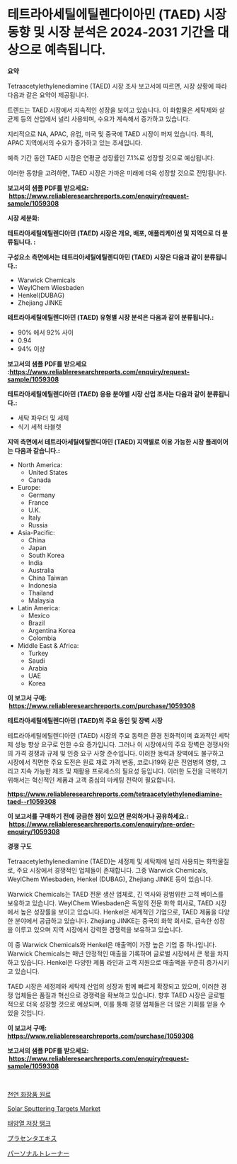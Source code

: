 <p><h1>테트라아세틸에틸렌다이아민 (TAED) 시장 동향 및 시장 분석은 2024-2031 기간을 대상으로 예측됩니다.</h1></p><p><strong>요약</strong></p>
<p><p>Tetraacetylethylenediamine (TAED) 시장 조사 보고서에 따르면, 시장 상황에 따라 다음과 같은 요약이 제공됩니다. </p><p>트렌드는 TAED 시장에서 지속적인 성장을 보이고 있습니다. 이 화합물은 세탁제와 살균제 등의 산업에서 널리 사용되며, 수요가 계속해서 증가하고 있습니다. </p><p>지리적으로 NA, APAC, 유럽, 미국 및 중국에 TAED 시장이 퍼져 있습니다. 특히, APAC 지역에서의 수요가 증가하고 있는 추세입니다. </p><p>예측 기간 동안 TAED 시장은 연평균 성장률인 7.1%로 성장할 것으로 예상됩니다. </p><p>이러한 동향을 고려하면, TAED 시장은 가까운 미래에 더욱 성장할 것으로 전망됩니다. </p></p>
<p><strong>보고서의 샘플 PDF를 받으세요: &nbsp;<a href="https://www.reliableresearchreports.com/enquiry/request-sample/1059308">https://www.reliableresearchreports.com/enquiry/request-sample/1059308</a></strong></p>
<p><strong>시장 세분화:</strong></p>
<p><strong> 테트라아세틸에틸렌디아민 (TAED) 시장은 개요, 배포, 애플리케이션 및 지역으로 더 분류됩니다. :</strong></p>
<p><strong>구성요소 측면에서는 테트라아세틸에틸렌디아민 (TAED) 시장은 다음과 같이 분류됩니다.:</strong></p>
<p><ul><li>Warwick Chemicals</li><li>WeylChem Wiesbaden</li><li>Henkel(DUBAG)</li><li>Zhejiang JINKE</li></ul></p>
<p><strong> 테트라아세틸에틸렌디아민 (TAED) 유형별 시장 분석은 다음과 같이 분류됩니다.:</strong></p>
<p><ul><li>90% 에서 92% 사이</li><li>0.94</li><li>94% 이상</li></ul></p>
<p><strong>보고서의 샘플 PDF를 받으세요 :<a href="https://www.reliableresearchreports.com/enquiry/request-sample/1059308">https://www.reliableresearchreports.com/enquiry/request-sample/1059308</a></strong></p>
<p><strong> 테트라아세틸에틸렌디아민 (TAED) 응용 분야별 시장 산업 조사는 다음과 같이 분류됩니다.:</strong></p>
<p><ul><li>세탁 파우더 및 세제</li><li>식기 세척 타블렛</li></ul></p>
<p><strong>지역 측면에서 테트라아세틸에틸렌디아민 (TAED) 지역별로 이용 가능한 시장 플레이어는 다음과 같습니다.:</strong></p>
<p><ul>
    <li>
        North America:
        <ul>
            <li>United States</li>
            <li>Canada</li>
        </ul>
    </li>
    <li>
        Europe:
        <ul>
            <li>Germany</li>
            <li>France</li>
            <li>U.K.</li>
            <li>Italy</li>
            <li>Russia</li>
        </ul>
    </li>
    <li>
        Asia-Pacific:
        <ul>
            <li>China</li>
            <li>Japan</li>
            <li>South Korea</li>
            <li>India</li>
            <li>Australia</li>
            <li>China Taiwan</li>
            <li>Indonesia</li>
            <li>Thailand</li>
            <li>Malaysia</li>
        </ul>
    </li>
    <li>
        Latin America:
        <ul>
            <li>Mexico</li>
            <li>Brazil</li>
            <li>Argentina Korea</li>
            <li>Colombia</li>
        </ul>
    </li>
    <li>
        Middle East & Africa:
        <ul>
            <li>Turkey</li>
            <li>Saudi</li>
            <li>Arabia</li>
            <li>UAE</li>
            <li>Korea</li>
        </ul>
    </li>
    </ul></p>
<p><strong>이 보고서 구매: &nbsp;<a href="https://www.reliableresearchreports.com/purchase/1059308">https://www.reliableresearchreports.com/purchase/1059308</a></strong></p>
<p><strong>테트라아세틸에틸렌디아민 (TAED)의 주요 동인 및 장벽 시장</strong></p>
<p><p>테트라아세틸에틸렌디아민 (TAED) 시장의 주요 동력은 환경 친화적이며 효과적인 세탁제 성능 향상 요구로 인한 수요 증가입니다. 그러나 이 시장에서의 주요 장벽은 경쟁사와의 가격 경쟁과 규제 및 인증 요구 사항 준수입니다. 이러한 동력과 장벽에도 불구하고 시장에서 직면한 주요 도전은 원료 재료 가격 변동, 코로나19와 같은 전염병의 영향, 그리고 지속 가능한 제조 및 재활용 프로세스의 필요성 등입니다. 이러한 도전을 극복하기 위해서는 혁신적인 제품과 고객 중심의 마케팅 전략이 필요합니다.</p></p>
<p><strong><a href="https://www.reliableresearchreports.com/tetraacetylethylenediamine-taed--r1059308">https://www.reliableresearchreports.com/tetraacetylethylenediamine-taed--r1059308</a></strong></p>
<p><strong>이 보고서를 구매하기 전에 궁금한 점이 있으면 문의하거나 공유하세요.: &nbsp;<a href="https://www.reliableresearchreports.com/enquiry/pre-order-enquiry/1059308">https://www.reliableresearchreports.com/enquiry/pre-order-enquiry/1059308</a></strong></p>
<p><strong>경쟁 구도</strong></p>
<p><p>Tetraacetylethylenediamine (TAED)는 세정제 및 세탁제에 널리 사용되는 화학물질로, 주요 시장에서 경쟁적인 업체들이 존재합니다. 그중 Warwick Chemicals, WeylChem Wiesbaden, Henkel (DUBAG), Zhejiang JINKE 등이 있습니다.</p><p>Warwick Chemicals는 TAED 전문 생산 업체로, 긴 역사와 광범위한 고객 베이스를 보유하고 있습니다. WeylChem Wiesbaden은 독일의 전문 화학 회사로, TAED 시장에서 높은 성장률을 보이고 있습니다. Henkel은 세계적인 기업으로, TAED 제품을 다양한 분야에서 공급하고 있습니다. Zhejiang JINKE는 중국의 화학 회사로, 급속한 성장을 이루고 있으며 지역 시장에서 강력한 경쟁력을 보유하고 있습니다.</p><p>이 중 Warwick Chemicals와 Henkel은 매출액이 가장 높은 기업 중 하나입니다. Warwick Chemicals는 매년 안정적인 매출을 기록하며 글로벌 시장에서 큰 몫을 차지하고 있습니다. Henkel은 다양한 제품 라인과 고객 지원으로 매출액을 꾸준히 증가시키고 있습니다.</p><p>TAED 시장은 세정제와 세탁제 산업의 성장과 함께 빠르게 확장되고 있으며, 이러한 경쟁 업체들은 품질과 혁신으로 경쟁력을 확보하고 있습니다. 향후 TAED 시장은 글로벌적으로 더욱 성장할 것으로 예상되며, 이를 통해 경쟁 업체들은 더 많은 기회를 얻을 수 있을 것입니다.</p></p>
<p><strong>이 보고서 구매: &nbsp; <a href="https://www.reliableresearchreports.com/purchase/1059308">https://www.reliableresearchreports.com/purchase/1059308</a></strong></p>
<p><strong>보고서의 샘플 PDF를 받으세요: &nbsp;<a href="https://www.reliableresearchreports.com/enquiry/request-sample/1059308">https://www.reliableresearchreports.com/enquiry/request-sample/1059308</a></strong><strong></strong></p>
<p>&nbsp;</p>
<p><p><a href="https://medium.com/@koleledner/%EC%B2%9C%EC%97%B0-%ED%99%94%EC%9E%A5%ED%92%88-%EC%9B%90%EB%A3%8C-%EC%8B%9C%EC%9E%A5-%EC%84%B1%EA%B3%B5%EC%A0%81%EC%9D%B8-%EB%B9%84%EC%A6%88%EB%8B%88%EC%8A%A4-%EC%A0%84%EB%9E%B5%EC%9D%98-%ED%95%B5%EC%8B%AC-%EC%9A%94%EC%86%8C-2031%EB%85%84%EA%B9%8C%EC%A7%80-%EC%98%88%EC%83%81-bc4b95408532">천연 화장품 원료</a></p><p><a href="https://bubble-tree-ea4.notion.site/Solar-Sputtering-Targets-Market-Report-Reveals-the-Latest-Trends-And-Growth-Opportunities-of-this-Ma-b571e81cd8324f8ab13d7a293b2498ff">Solar Sputtering Targets Market</a></p><p><a href="https://medium.com/@alexemumu2022/%ED%83%9C%EC%96%91%EC%97%B4-%EC%A0%80%EC%9E%A5-%ED%83%B1%ED%81%AC-%EC%8B%9C%EC%9E%A5-%EA%B7%9C%EB%AA%A8-cagr-%ED%8A%B8%EB%A0%8C%EB%93%9C-2024-2030-3aeb05925c24">태양열 저장 탱크</a></p><p><a href="https://medium.com/@chrispcreem58/%E8%83%8E%E7%9B%A4%E3%82%A8%E3%82%AD%E3%82%B9%E5%B8%82%E5%A0%B4-%E5%B8%82%E5%A0%B4%E3%82%B7%E3%82%A7%E3%82%A2-%E5%B8%82%E5%A0%B4%E5%8B%95%E5%90%91-%E3%81%8A%E3%82%88%E3%81%B3%E5%B0%86%E6%9D%A5%E3%81%AE%E6%88%90%E9%95%B7%E3%82%92%E6%8E%A2%E3%82%8B-b5404a72a8ac">プラセンタエキス</a></p><p><a href="https://medium.com/@isabeleterson7845/%E3%83%91%E3%83%BC%E3%82%BD%E3%83%8A%E3%83%AB%E3%83%88%E3%83%AC%E3%83%BC%E3%83%8A%E3%83%BC%E5%B8%82%E5%A0%B4-%E5%B8%82%E5%A0%B4cagr-%E5%B8%82%E5%A0%B4%E3%83%88%E3%83%AC%E3%83%B3%E3%83%89-%E6%88%90%E9%95%B7%E6%88%A6%E7%95%A5%E3%81%AB%E9%96%A2%E3%81%99%E3%82%8B%E6%83%85%E5%A0%B1-3b49e365b51e">パーソナルトレーナー</a></p></p>